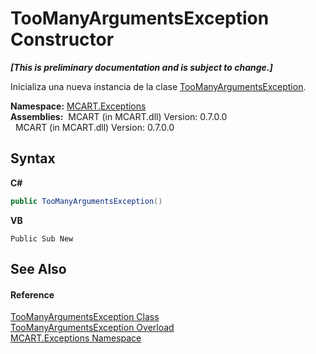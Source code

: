 # TooManyArgumentsException Constructor 
 _**\[This is preliminary documentation and is subject to change.\]**_

Inicializa una nueva instancia de la clase <a href="044c6450-3446-49d7-c671-fa478decebde">TooManyArgumentsException</a>.

**Namespace:**&nbsp;<a href="36e6166c-cb29-ee06-1b8a-ebc61fae7b0a">MCART.Exceptions</a><br />**Assemblies:**&nbsp;&nbsp;MCART (in MCART.dll) Version: 0.7.0.0<br />&nbsp;&nbsp;MCART (in MCART.dll) Version: 0.7.0.0<br />

## Syntax

**C#**<br />
``` C#
public TooManyArgumentsException()
```

**VB**<br />
``` VB
Public Sub New
```


## See Also


#### Reference
<a href="044c6450-3446-49d7-c671-fa478decebde">TooManyArgumentsException Class</a><br /><a href="07c557b5-3abf-2886-987a-581e6715fccd">TooManyArgumentsException Overload</a><br /><a href="36e6166c-cb29-ee06-1b8a-ebc61fae7b0a">MCART.Exceptions Namespace</a><br />